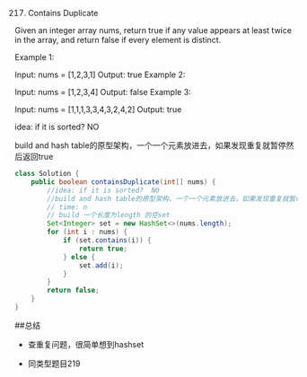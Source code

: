 217. Contains Duplicate

Given an integer array nums, return true if any value appears at least twice in the array, and return false if every element is distinct.



Example 1:

Input: nums = [1,2,3,1]
Output: true
Example 2:

Input: nums = [1,2,3,4]
Output: false
Example 3:

Input: nums = [1,1,1,3,3,4,3,2,4,2]
Output: true

idea: if it is sorted?  NO

build and hash table的原型架构，一个一个元素放进去，如果发现重复就暂停然后返回true

```Java
class Solution {
    public boolean containsDuplicate(int[] nums) {
        //idea: if it is sorted?  NO
        //build and hash table的原型架构，一个一个元素放进去，如果发现重复就暂停然后返回true
        // time: n
        // build 一个长度为length 的空set
        Set<Integer> set = new HashSet<>(nums.length);
        for (int i : nums) {
            if (set.contains(i)) {
                return true;
            } else {
                set.add(i);
            }
        }
        return false;
    }
}


```

##总结
- 查重复问题，很简单想到hashset

- 同类型题目219
